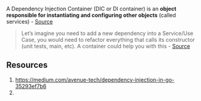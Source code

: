 A Dependency Injection Container (DIC or DI container) is an **object responsible for instantiating and configuring other objects** (called services) - [Source](https://doc.nette.org/en/dependency-injection/container)



> Let’s imagine you need to add a new dependency into a Service/Use Case, you would need to refactor everything that calls its constructor (unit tests, main, etc). A container could help you with this - [Source](https://medium.com/avenue-tech/dependency-injection-in-go-35293ef7b6) 




## Resources
1. https://medium.com/avenue-tech/dependency-injection-in-go-35293ef7b6
2. 